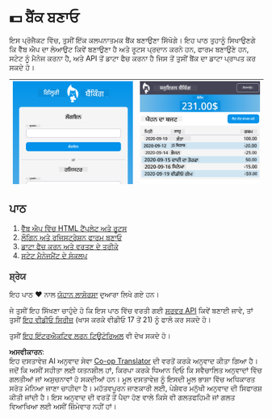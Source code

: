 <!--
CO_OP_TRANSLATOR_METADATA:
{
  "original_hash": "830359535306594b448db6575ce5cdee",
  "translation_date": "2025-08-26T00:03:22+00:00",
  "source_file": "7-bank-project/README.md",
  "language_code": "pa"
}
-->
# :dollar: ਬੈਂਕ ਬਣਾਓ

ਇਸ ਪ੍ਰੋਜੈਕਟ ਵਿੱਚ, ਤੁਸੀਂ ਇੱਕ ਕਲਪਨਾਤਮਕ ਬੈਂਕ ਬਣਾਉਣਾ ਸਿੱਖੋਗੇ। ਇਹ ਪਾਠ ਤੁਹਾਨੂੰ ਸਿਖਾਉਣਗੇ ਕਿ ਵੈੱਬ ਐਪ ਦਾ ਲੇਆਉਟ ਕਿਵੇਂ ਬਣਾਉਣਾ ਹੈ ਅਤੇ ਰੂਟਸ ਪ੍ਰਦਾਨ ਕਰਨੇ ਹਨ, ਫਾਰਮ ਬਣਾਉਣੇ ਹਨ, ਸਟੇਟ ਨੂੰ ਮੈਨੇਜ ਕਰਨਾ ਹੈ, ਅਤੇ API ਤੋਂ ਡਾਟਾ ਫੈਚ ਕਰਨਾ ਹੈ ਜਿਸ ਤੋਂ ਤੁਸੀਂ ਬੈਂਕ ਦਾ ਡਾਟਾ ਪ੍ਰਾਪਤ ਕਰ ਸਕਦੇ ਹੋ।

| ![Screen1](../../../translated_images/screen1.baccbba0f1f93364672eb250d2fbd21574bb1caf79a2155022dc098a741cbdfe.pa.png) | ![Screen2](../../../translated_images/screen2.123c82a831a1d14ab2061994be2fa5de9cec1ce651047217d326d4773a6348e4.pa.png) |
|--------------------------------|--------------------------------|

## ਪਾਠ

1. [ਵੈੱਬ ਐਪ ਵਿੱਚ HTML ਟੈਂਪਲੇਟ ਅਤੇ ਰੂਟਸ](1-template-route/README.md)
2. [ਲੌਗਿਨ ਅਤੇ ਰਜਿਸਟ੍ਰੇਸ਼ਨ ਫਾਰਮ ਬਣਾਓ](2-forms/README.md)
3. [ਡਾਟਾ ਫੈਚ ਕਰਨ ਅਤੇ ਵਰਤਣ ਦੇ ਤਰੀਕੇ](3-data/README.md)
4. [ਸਟੇਟ ਮੈਨੇਜਮੈਂਟ ਦੇ ਸੰਕਲਪ](4-state-management/README.md)

### ਸ਼੍ਰੇਯ

ਇਹ ਪਾਠ :hearts: ਨਾਲ [ਯੋਹਾਨ ਲਾਸੋਰਸਾ](https://twitter.com/sinedied) ਦੁਆਰਾ ਲਿਖੇ ਗਏ ਹਨ।

ਜੇ ਤੁਸੀਂ ਇਹ ਸਿੱਖਣਾ ਚਾਹੁੰਦੇ ਹੋ ਕਿ ਇਸ ਪਾਠ ਵਿੱਚ ਵਰਤੀ ਗਈ [ਸਰਵਰ API](/7-bank-project/api/README.md) ਕਿਵੇਂ ਬਣਾਈ ਜਾਵੇ, ਤਾਂ ਤੁਸੀਂ [ਇਹ ਵੀਡੀਓ ਸਿਰੀਜ਼](https://aka.ms/NodeBeginner) (ਖਾਸ ਕਰਕੇ ਵੀਡੀਓ 17 ਤੋਂ 21) ਨੂੰ ਫਾਲੋ ਕਰ ਸਕਦੇ ਹੋ।

ਤੁਸੀਂ [ਇਹ ਇੰਟਰਐਕਟਿਵ ਲਰਨ ਟਿਊਟੋਰਿਅਲ](https://aka.ms/learn/express-api) ਵੀ ਦੇਖ ਸਕਦੇ ਹੋ।

**ਅਸਵੀਕਾਰਨ**:  
ਇਹ ਦਸਤਾਵੇਜ਼ AI ਅਨੁਵਾਦ ਸੇਵਾ [Co-op Translator](https://github.com/Azure/co-op-translator) ਦੀ ਵਰਤੋਂ ਕਰਕੇ ਅਨੁਵਾਦ ਕੀਤਾ ਗਿਆ ਹੈ। ਜਦੋਂ ਕਿ ਅਸੀਂ ਸਹੀਤਾ ਲਈ ਯਤਨਸ਼ੀਲ ਹਾਂ, ਕਿਰਪਾ ਕਰਕੇ ਧਿਆਨ ਦਿਓ ਕਿ ਸਵੈਚਾਲਿਤ ਅਨੁਵਾਦਾਂ ਵਿੱਚ ਗਲਤੀਆਂ ਜਾਂ ਅਸੁਚਨਾਵਾਂ ਹੋ ਸਕਦੀਆਂ ਹਨ। ਮੂਲ ਦਸਤਾਵੇਜ਼ ਨੂੰ ਇਸਦੀ ਮੂਲ ਭਾਸ਼ਾ ਵਿੱਚ ਅਧਿਕਾਰਤ ਸਰੋਤ ਮੰਨਿਆ ਜਾਣਾ ਚਾਹੀਦਾ ਹੈ। ਮਹੱਤਵਪੂਰਨ ਜਾਣਕਾਰੀ ਲਈ, ਪੇਸ਼ੇਵਰ ਮਨੁੱਖੀ ਅਨੁਵਾਦ ਦੀ ਸਿਫਾਰਸ਼ ਕੀਤੀ ਜਾਂਦੀ ਹੈ। ਇਸ ਅਨੁਵਾਦ ਦੀ ਵਰਤੋਂ ਤੋਂ ਪੈਦਾ ਹੋਣ ਵਾਲੇ ਕਿਸੇ ਵੀ ਗਲਤਫਹਿਮੀ ਜਾਂ ਗਲਤ ਵਿਆਖਿਆ ਲਈ ਅਸੀਂ ਜ਼ਿੰਮੇਵਾਰ ਨਹੀਂ ਹਾਂ।